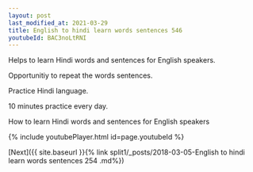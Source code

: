 ```yaml
---
layout: post
last_modified_at: 2021-03-29
title: English to hindi learn words sentences 546 
youtubeId: BAC3noLtRNI
---
```

 
 
Helps to learn Hindi words and sentences for English speakers.

Opportunitiy to repeat the words sentences. 

Practice Hindi language. 
 
10 minutes practice every day. 
 
How to learn Hindi words and sentences for English speakers 
 
{% include youtubePlayer.html id=page.youtubeId %}
 
 
[Next]({{ site.baseurl }}{% link  split1/_posts/2018-03-05-English to hindi learn words sentences 254 .md%})
 
